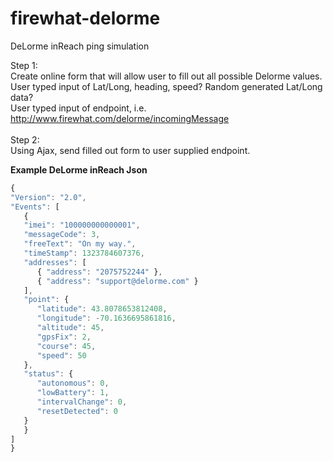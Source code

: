 # firewhat-delorme
DeLorme inReach ping simulation

Step 1:<br>
Create online form that will allow user to fill out all possible Delorme values.<br>
User typed input of Lat/Long, heading, speed? Random generated Lat/Long data? <br> 
User typed input of endpoint, i.e. http://www.firewhat.com/delorme/incomingMessage<br>
<br>
Step 2: <br> 
 Using Ajax, send filled out form to user supplied endpoint.
 
 <b>Example DeLorme inReach Json</b><br>
  ```javascript
  {
 "Version": "2.0",
 "Events": [
	 {
	 "imei": "100000000000001",
	 "messageCode": 3,
	 "freeText": "On my way.",
	 "timeStamp": 1323784607376,
	 "addresses": [
	 	{ "address": "2075752244" },
	 	{ "address": "support@delorme.com" }
 	 ],
	 "point": {
	 	"latitude": 43.8078653812408,
	 	"longitude": -70.1636695861816,
	 	"altitude": 45,
	 	"gpsFix": 2,
	 	"course": 45,
	 	"speed": 50
	 },
	 "status": {
	 	"autonomous": 0,
	 	"lowBattery": 1,
	 	"intervalChange": 0,
	 	"resetDetected": 0
	 }
	 }
 ]
}
```
